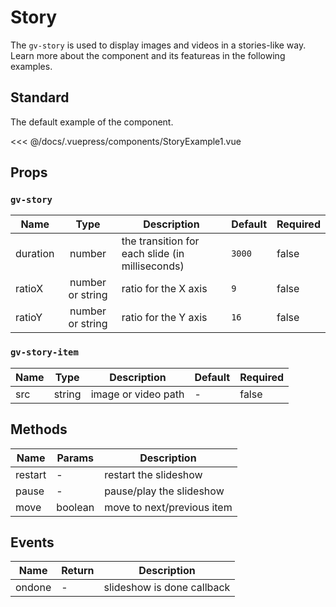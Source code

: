 # Story

The `gv-story` is used to display images and videos in a stories-like way. Learn more about the component and its featureas in the following examples.

## Standard

The default example of the component.

<story-example-1 />

<<< @/docs/.vuepress/components/StoryExample1.vue

## Props

### `gv-story`

| Name     |       Type       | Description                                     | Default | Required |
| -------- | :--------------: | ----------------------------------------------- | ------- | -------- |
| duration |      number      | the transition for each slide (in milliseconds) | `3000`  | false    |
| ratioX   | number or string | ratio for the X axis                            | `9`     | false    |
| ratioY   | number or string | ratio for the Y axis                            | `16`    | false    |

### `gv-story-item`

| Name |  Type  | Description         | Default | Required |
| ---- | :----: | ------------------- | ------- | -------- |
| src  | string | image or video path | -       | false    |

## Methods

| Name    | Params  | Description                |
| ------- | ------- | -------------------------- |
| restart | -       | restart the slideshow      |
| pause   | -       | pause/play the slideshow   |
| move    | boolean | move to next/previous item |

## Events

| Name   | Return | Description                |
| ------ | ------ | -------------------------- |
| ondone | -      | slideshow is done callback |
